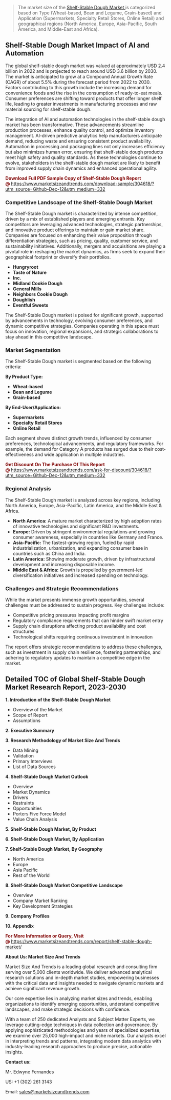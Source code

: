 <blockquote><p>The market size of the <a href="https://www.marketsizeandtrends.com/download-sample/304618/?utm_source=Github-Dec-12&amp;utm_medium=332" target="_blank">Shelf-Stable Dough Market </a>is categorized based on Type (Wheat-based, Bean and Legume, Grain-based) and Application (Supermarkets, Specialty Retail Stores, Online Retail) and geographical regions (North America, Europe, Asia-Pacific, South America, and Middle-East and Africa).</p></blockquote><p><h2>Shelf-Stable Dough Market Impact of AI and Automation</h2><p>The global shelf-stable dough market was valued at approximately USD 2.4 billion in 2022 and is projected to reach around USD 3.6 billion by 2030. The market is anticipated to grow at a Compound Annual Growth Rate (CAGR) of about 5.5% during the forecast period from 2022 to 2030. Factors contributing to this growth include the increasing demand for convenience foods and the rise in the consumption of ready-to-eat meals. Consumer preferences are shifting toward products that offer longer shelf life, leading to greater investments in manufacturing processes and raw material sourcing for shelf-stable dough.</p><p>The integration of AI and automation technologies in the shelf-stable dough market has been transformative. These advancements streamline production processes, enhance quality control, and optimize inventory management. AI-driven predictive analytics help manufacturers anticipate demand, reducing waste and ensuring consistent product availability. Automation in processing and packaging lines not only increases efficiency but also minimizes human error, ensuring that shelf-stable dough products meet high safety and quality standards. As these technologies continue to evolve, stakeholders in the shelf-stable dough market are likely to benefit from improved supply chain dynamics and enhanced operational agility.</p></p><p><strong><span style="color: #800000;">Download Full PDF Sample Copy of Shelf-Stable Dough Report @</span>&nbsp;</strong><a href="https://www.marketsizeandtrends.com/download-sample/304618/?utm_source=Github-Dec-12&amp;utm_medium=332">https://www.marketsizeandtrends.com/download-sample/304618/?utm_source=Github-Dec-12&amp;utm_medium=332</a></p><h3>Competitive Landscape of the Shelf-Stable Dough Market</h3><p>The Shelf-Stable Dough market is characterized by intense competition, driven by a mix of established players and emerging entrants. Key competitors are leveraging advanced technologies, strategic partnerships, and innovative product offerings to maintain or gain market share. Companies are focused on enhancing their value proposition through differentiation strategies, such as pricing, quality, customer service, and sustainability initiatives. Additionally, mergers and acquisitions are playing a pivotal role in reshaping the market dynamics, as firms seek to expand their geographical footprint or diversify their portfolios.</p><p><strong><p><ul><li>Hungryroot </li><li> Taste of Nature </li><li> Inc. </li><li> Midland Cookie Dough </li><li> General Mills </li><li> Neighbors Cookie Dough </li><li> Doughlish </li><li> Eventful Sweets</p></li></ul></p></strong></p><p>The Shelf-Stable Dough market is poised for significant growth, supported by advancements in technology, evolving consumer preferences, and dynamic competitive strategies. Companies operating in this space must focus on innovation, regional expansions, and strategic collaborations to stay ahead in this competitive landscape.</p><h3>Market Segmentation</h3><p>The Shelf-Stable Dough market is segmented based on the following criteria:</p><p><strong>By Product Type:</strong></p><p><strong><p><ul><li>Wheat-based </li><li> Bean and Legume </li><li> Grain-based</p></li></ul></p></strong></p><p><strong>By End-User/Application:</strong></p><p><strong><p><ul><li>Supermarkets </li><li> Specialty Retail Stores </li><li> Online Retail</p></li></ul></p></strong></p><p>Each segment shows distinct growth trends, influenced by consumer preferences, technological advancements, and regulatory frameworks. For example, the demand for Category A products has surged due to their cost-effectiveness and wide application in multiple industries.</p><p><strong><span style="color: #800000;">Get Discount On The Purchase Of This Report @&nbsp;</span></strong><a href="https://www.marketsizeandtrends.com/ask-for-discount/304618/?utm_source=Github-Dec-12&amp;utm_medium=332">https://www.marketsizeandtrends.com/ask-for-discount/304618/?utm_source=Github-Dec-12&amp;utm_medium=332</a></p><h3>Regional Analysis</h3><p>The Shelf-Stable Dough market is analyzed across key regions, including North America, Europe, Asia-Pacific, Latin America, and the Middle East &amp; Africa.</p><ul><li><strong>North America:</strong> A mature market characterized by high adoption rates of innovative technologies and significant R&amp;D investments.</li><li><strong>Europe:</strong> Driven by stringent environmental regulations and growing consumer awareness, especially in countries like Germany and France.</li><li><strong>Asia-Pacific:</strong> The fastest-growing region, fueled by rapid industrialization, urbanization, and expanding consumer base in countries such as China and India.</li><li><strong>Latin America:</strong> Showing moderate growth, driven by infrastructural development and increasing disposable income.</li><li><strong>Middle East &amp; Africa:</strong> Growth is propelled by government-led diversification initiatives and increased spending on technology.</li></ul><h3>Challenges and Strategic Recommendations</h3><p>While the market presents immense growth opportunities, several challenges must be addressed to sustain progress. Key challenges include:</p><ul><li>Competitive pricing pressures impacting profit margins</li><li>Regulatory compliance requirements that can hinder swift market entry</li><li>Supply chain disruptions affecting product availability and cost structures</li><li>Technological shifts requiring continuous investment in innovation</li></ul><p>The report offers strategic recommendations to address these challenges, such as investment in supply chain resilience, fostering partnerships, and adhering to regulatory updates to maintain a competitive edge in the market.</p><h2>Detailed TOC of Global Shelf-Stable Dough Market Research Report, 2023-2030</h2><p><strong>1. Introduction of the Shelf-Stable Dough Market</strong></p><ul><li>Overview of the Market</li><li>Scope of Report</li><li>Assumptions&nbsp;</li></ul><p><strong>2. Executive Summary</strong></p><p><strong>3. Research Methodology of <strong>Market Size And Trends</strong></strong></p><ul><li>Data Mining</li><li>Validation</li><li>Primary Interviews</li><li>List of Data Sources&nbsp;</li></ul><p><strong>4. Shelf-Stable Dough Market Outlook</strong></p><ul><li>Overview</li><li>Market Dynamics</li><li>Drivers</li><li>Restraints</li><li>Opportunities</li><li>Porters Five Force Model</li><li>Value Chain Analysis&nbsp;</li></ul><p><strong>5. Shelf-Stable Dough Market, By Product</strong></p><p><strong>6. Shelf-Stable Dough Market, By Application</strong></p><p><strong>7. Shelf-Stable Dough Market, By Geography</strong></p><ul><li>North America</li><li>Europe</li><li>Asia Pacific</li><li>Rest of the World&nbsp;</li></ul><p><strong>8. Shelf-Stable Dough Market Competitive Landscape</strong></p><ul><li>Overview</li><li>Company Market Ranking</li><li>Key Development Strategies&nbsp;</li></ul><p><strong>9. Company Profiles</strong></p><p><strong>10. Appendix</strong></p><p><strong><span style="color: #800000;">For More Information or Query, Visit @&nbsp;</span></strong><a href="https://www.marketsizeandtrends.com/report/shelf-stable-dough-market/">https://www.marketsizeandtrends.com/report/shelf-stable-dough-market/</a></p><p></p><p><strong>About Us:&nbsp;Market Size And Trends</strong></p><p>Market Size And Trends&nbsp;is a leading global research and consulting firm serving over 5,000 clients worldwide. We deliver advanced analytical research solutions and in-depth market studies, empowering businesses with the critical data and insights needed to navigate dynamic markets and achieve significant revenue growth.</p><p>Our core expertise lies in analyzing market sizes and trends, enabling organizations to identify emerging opportunities, understand competitive landscapes, and make strategic decisions with confidence.</p><p>With a team of 250 dedicated Analysts and Subject Matter Experts, we leverage cutting-edge techniques in data collection and governance. By applying sophisticated methodologies and years of specialized expertise, we examine over 25,000 high-impact and niche markets. Our analysts excel in interpreting trends and patterns, integrating modern data analytics with industry-leading research approaches to produce precise, actionable insights.</p><p><strong>Contact us:</strong></p><p>Mr. Edwyne Fernandes</p><p>US: +1 (302) 261 3143</p><p>Email: <a href="mailto:sales@marketsizeandtrends.com">sales@marketsizeandtrends.com</a>&nbsp;</p>
